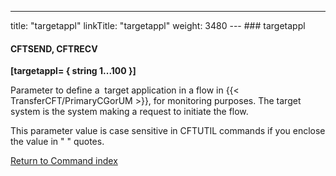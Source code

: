 ---
title: "targetappl"
linkTitle: "targetappl"
weight: 3480
--- ### targetappl

#### CFTSEND, CFTRECV

****[targetappl= { string 1...100 }]****

Parameter to define a  target application in a flow in {{< TransferCFT/PrimaryCGorUM  >}}, for monitoring purposes. The target system is the system making a request to initiate the flow.

This parameter value is case sensitive in CFTUTIL commands if you enclose the value in " " quotes.

[Return to Command index](../../)
